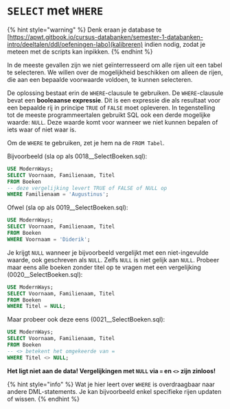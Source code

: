 # `SELECT` met `WHERE`
{% hint style="warning" %}
Denk eraan je database te [https://apwt.gitbook.io/cursus-databanken/semester-1-databanken-intro/deeltalen/ddl/oefeningen-labo](kalibreren) indien nodig, zodat je meteen met de scripts kan inpikken.
{% endhint %}

In de meeste gevallen zijn we niet geïnterresseerd om alle rijen uit een tabel te selecteren. We willen over de mogelijkheid beschikken om alleen de rijen, die aan een bepaalde voorwaarde voldoen, te kunnen selecteren.

De oplossing bestaat erin de `WHERE`-clausule te gebruiken. De `WHERE`-clausule bevat een **booleaanse expressie**. Dit is een expressie die als resultaat voor een bepaalde rij in principe `TRUE` of `FALSE` moet opleveren. In tegenstelling tot de meeste programmeertalen gebruikt SQL ook een derde mogelijke waarde: `NULL`. Deze waarde komt voor wanneer we niet kunnen bepalen of iets waar of niet waar is.

Om de `WHERE` te gebruiken, zet je hem na de `FROM Tabel`.

Bijvoorbeeld (sla op als 0018\_\_SelectBoeken.sql):

```sql
USE ModernWays;
SELECT Voornaam, Familienaam, Titel 
FROM Boeken
-- deze vergelijking levert TRUE of FALSE of NULL op
WHERE Familienaam = 'Augustinus';
```

Ofwel (sla op als 0019\_\_SelectBoeken.sql):

```sql
USE ModernWays;
SELECT Voornaam, Familienaam, Titel 
FROM Boeken
WHERE Voornaam = 'Diderik';
```

Je krijgt `NULL` wanneer je bijvoorbeeld vergelijkt met een niet-ingevulde waarde, ook geschreven als `NULL`. Zelfs `NULL` is niet gelijk aan `NULL`. Probeer maar eens alle boeken zonder titel op te vragen met een vergelijking (0020\_\_SelectBoeken.sql):

```sql
USE ModernWays;
SELECT Voornaam, Familienaam, Titel 
FROM Boeken
WHERE Titel = NULL;
```

Maar probeer ook deze eens (0021\_\_SelectBoeken.sql):

```sql
USE ModernWays;
SELECT Voornaam, Familienaam, Titel 
FROM Boeken
-- <> betekent het omgekeerde van =
WHERE Titel <> NULL;
```

**Het ligt niet aan de data! Vergelijkingen met `NULL` via `=` en `<>` zijn zinloos!**

{% hint style="info" %}
Wat je hier leert over `WHERE` is overdraagbaar naar andere DML-statements. Je kan bijvoorbeeld enkel specifieke rijen updaten of wissen.
{% endhint %}
